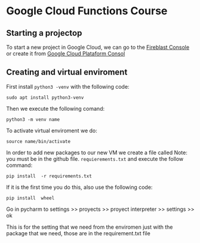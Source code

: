 <!--You have to create a README file just for convention-->
# Google Cloud Functions Course
## Starting a projectop
To start a new project in Google Cloud, we can go to the
[Fireblast Console](https//:console.fireblas.google.com) or
create  it from [Google Cloud Plataform Consol](https//:console.google.com)

## Creating and virtual enviroment
First install `python3 -venv` with the following code:

```
sudo apt install python3-venv
```

Then we execute the following comand:

```
python3 -m venv name
```

To activate virtual enviroment we do:


```
source name/bin/activate
```

In order to add new packages to our new VM we create a file called
Note: you must be in the github file.
`requierements.txt` and execute the follow command:


```
pip install  -r requirements.txt
```
 If it is the first time you do this, also use the following code:
 
 ```
pip install  wheel
```

Go in pycharm to settings >> proyects >> proyect interpreter >> settings >> ok

This is for the setting that we need from the enviromen just with the package that we need, those are in
 the requirement.txt file

 